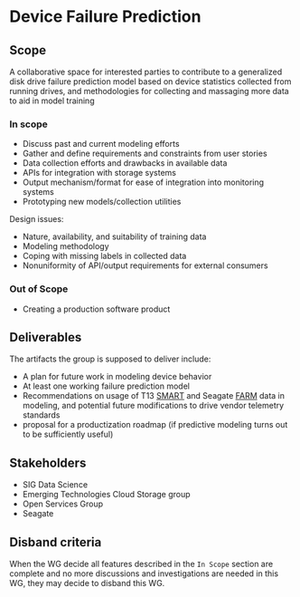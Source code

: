 # Device Failure Prediction

## Scope

A collaborative space for interested parties to contribute
to a generalized disk drive failure prediction model based on
device statistics collected from running drives, and methodologies
for collecting and massaging more data to aid in model training

### In scope

* Discuss past and current modeling efforts
* Gather and define requirements and constraints from user stories
* Data collection efforts and drawbacks in available data
* APIs for integration with storage systems
* Output mechanism/format for ease of integration into monitoring systems
* Prototyping new models/collection utilities

Design issues:

* Nature, availability, and suitability of training data
* Modeling methodology
* Coping with missing labels in collected data
* Nonuniformity of API/output requirements for external consumers

### Out of Scope

* Creating a production software product

## Deliverables

The artifacts the group is supposed to deliver include:

* A plan for future work in modeling device behavior
* At least one working failure prediction model
* Recommendations on usage of T13 [SMART] and Seagate [FARM] data in modeling, and potential future modifications to drive vendor telemetry standards
* proposal for a productization roadmap (if predictive modeling turns out to be sufficiently useful)

[SMART]:http://t1.daumcdn.net/brunch/service/user/axm/file/zRYOdwPu3OMoKYmBOby1fEEQEbU.pdf
[FARM]:https://github.com/Seagate/openSeaChest_LogParser/blob/develop/docs/FARM_Specification.pdf

## Stakeholders

* SIG Data Science
* Emerging Technologies Cloud Storage group
* Open Services Group
* Seagate

## Disband criteria

When the WG decide all features described in the `In Scope` section are complete and no more discussions and investigations are needed in this WG, they may decide to disband this WG.
